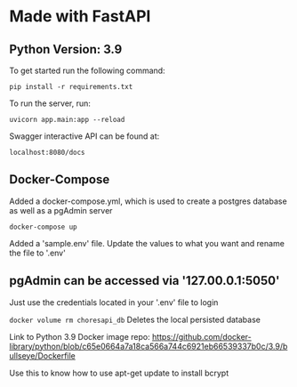 # Made with FastAPI

## Python Version: 3.9

To get started run the following command:

```pip install -r requirements.txt```

To run the server, run:

```uvicorn app.main:app --reload```

Swagger interactive API can be found at:

``` localhost:8080/docs ```

## Docker-Compose

Added a docker-compose.yml, which is used to create a postgres database as well as a pgAdmin server

``` docker-compose up ```

Added a 'sample.env' file. Update the values to what you want and rename the file to '.env'

## pgAdmin can be accessed via '127.00.0.1:5050'

Just use the credentials located in your '.env' file to login

```docker volume rm choresapi_db```
Deletes the local persisted database

Link to Python 3.9 Docker image repo:
https://github.com/docker-library/python/blob/c65e0664a7a18ca566a744c6921eb66539337b0c/3.9/bullseye/Dockerfile

Use this to know how to use apt-get update to install bcrypt
